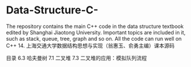 # Data-Structure-C-
The repository contains the main C++ code in the data structure textbook edited by Shanghai Jiaotong University.  Important topics are included in it, such as stack, queue, tree, graph and so on. All the code can run well on C++ 14. 
上海交通大学数据结构思想与实现（翁惠玉、俞勇主编）课本源码

目录
6.3 哈夫曼树
7.1 二叉堆
7.3 二叉堆的应用：模拟队列流程
